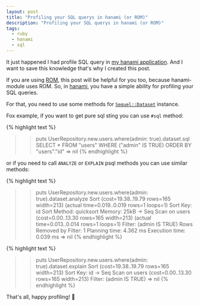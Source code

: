 ```yaml
---
layout: post
title: "Profiling your SQL querys in hanami (or ROM)"
description: "Profiling your SQL querys in hanami (or ROM)"
tags:
  - ruby
  - hanami
  - sql
---
```


It just happened I had profile SQL query in [my hanami application][ossboard]. And I want to save this knowledge that's why I created this post.

If you are using [ROM][rom], this post will be helpful for you too, because hanami-module uses ROM. So, in [hanami][hanami], you have a simple ability for profiling your SQL queries.

For that, you need to use some methods for [`Sequel::Dataset`][sequel-dataset] instance.  

Fox example, if you want to get pure sql sting you can use `#sql` method:

{% highlight text %}
>> puts UserRepository.new.users.where(admin: true).dataset.sql
SELECT * FROM "users" WHERE ("admin" IS TRUE) ORDER BY "users"."id"
=> nil
{% endhighlight %}

or if you need to call `ANALYZE` or `EXPLAIN` psql methods you can use similar methods:

{% highlight text %}
>> puts UserRepository.new.users.where(admin: true).dataset.analyze
Sort  (cost=19.38..19.79 rows=165 width=213) (actual time=0.019..0.019 rows=1 loops=1)
  Sort Key: id
  Sort Method: quicksort  Memory: 25kB
  ->  Seq Scan on users  (cost=0.00..13.30 rows=165 width=213) (actual time=0.013..0.014 rows=1 loops=1)
        Filter: (admin IS TRUE)
        Rows Removed by Filter: 1
Planning time: 4.362 ms
Execution time: 0.039 ms
=> nil
{% endhighlight %}

{% highlight text %}
>> puts UserRepository.new.users.where(admin: true).dataset.explain
Sort  (cost=19.38..19.79 rows=165 width=213)
  Sort Key: id
  ->  Seq Scan on users  (cost=0.00..13.30 rows=165 width=213)
        Filter: (admin IS TRUE)
=> nil
{% endhighlight %}

That's all, happy profiling! 🚀

[sequel-dataset]: http://www.rubydoc.info/github/evanfarrar/opensprints/Sequel/Dataset
[rom]: http://rom-rb.org
[hanami]: http://hanamirb.org
[ossboard]: http://www.ossboard.org
[sql-method]: http://www.rubydoc.info/github/evanfarrar/opensprints/Sequel/Dataset#sql-instance_method
